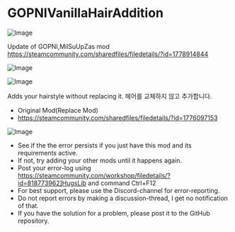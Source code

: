 # GOPNIVanillaHairAddition

![Image](https://i.imgur.com/buuPQel.png)

Update of GOPNI,MilSuUpZas mod
https://steamcommunity.com/sharedfiles/filedetails/?id=1778914844

![Image](https://i.imgur.com/pufA0kM.png)

	
![Image](https://i.imgur.com/Z4GOv8H.png)

Adds your hairstyle without replacing it.
 헤어를 교체하지 않고 추가합니다.
 
 - Original Mod(Replace Mod)
 - https://steamcommunity.com/sharedfiles/filedetails/?id=1776097153

![Image](https://i.imgur.com/PwoNOj4.png)



-  See if the the error persists if you just have this mod and its requirements active.
-  If not, try adding your other mods until it happens again.
-  Post your error-log using https://steamcommunity.com/workshop/filedetails/?id=818773962]HugsLib and command Ctrl+F12
-  For best support, please use the Discord-channel for error-reporting.
-  Do not report errors by making a discussion-thread, I get no notification of that.
-  If you have the solution for a problem, please post it to the GitHub repository.



